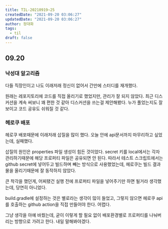 ```yaml
---
title: TIL-20210919~25
createdDate: "2021-09-20 03:06:27"
updatedDate: "2021-09-20 03:06:27"
author: 정대화
tags:
  - til
draft: false
---
```


## 09.20

### 낙성대 알고리즘

다들 직장인이고 나도 이래저래 정신이 없어서 간만에 스터디를 재개했다.

원래는 레포지토리에 코드를 직접 올리기로 했었지만, 관리가 잘 되지 않았다. 최근 디스커션을 계속 써보니 꽤 편한 것 같아 디스커션을 쓰는걸 제안해봤다. 누가 풀었는지도 잘 보이고 코드 공유도 쉬워질 것 같다.

### 헤로쿠 배포

헤로쿠 배포때문에 이래저래 삽질을 많이 했다. 오늘 안에 api문서까지 마무리하고 싶었는데, 실패했다.

삽질의 원인은 properties 파일 생성이 힘든 것이었다. secret 키를 local에서는 각자 관리하기때문에 해당 프로퍼티 파일은 공유되면 안 된다. 따라서 테스트 스크립트에서는 github secret에 넣어두고 빌드하며 빼는 방식으로 사용했었는데, 헤로쿠는 빌드 결과물을 올리기때문에 잘 동작하지 않았다.

큰 착각을 했던게, 어찌됐건 실행 전에 프로퍼티 파일을 넣어주기만 하면 될거라 생각했는데, 당연히 아니었다.

build.gradle에 설정하는 것은 별로라는 생각이 많이 들었고, 그렇지 않으면 헤로쿠 api를 호출하는 github action을 직접 만들어야 한다. 어렵다.

그냥 생각을 아예 바꿨는데, 굳이 이렇게 할 필요 없이 배포환경별로 프로퍼티를 나눠버리는 방향으로 가려고 한다. 내일 말해봐야겠다.
